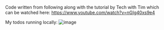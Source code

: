 Code written from following along with the tutorial by Tech with Tim which can be watched here:
https://www.youtube.com/watch?v=nGIg40xs9e4

My todos running locally:
![image](https://github.com/flammulation/django-tutorial/assets/25512443/c31d8ce8-9500-4398-80d4-d956b9b374cf)
